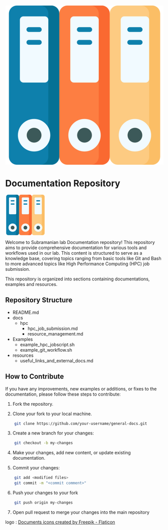 <p align="center">
    <a href="[https://app.warp.dev/get_warp](https://github.com/Subramanian-Lab/Documentation)">
    <img width="612" alt="horz - dark" src="folder.png">
    </a>
</p>

# Documentation Repository

<img src="folder.png" width="128" height="128" alt="img" align="center" />

Welcome to Subramanian lab Documentation repository! This repository aims to provide comprehensive documentation for various tools and workflows used in our lab. This content is structured to serve as a knowledge base, covering topics ranging from basic tools like Git and Bash to more advanced topics like High Performance Computing (HPC) job submission.

This repository is organized into sections containing documentations, examples and resources.

## Repository Structure

- README.md
- docs
	- hpc
		- hpc_job_submission.md
		- resource_management.md
- Examples
	- example_hpc_jobscript.sh
	- example_git_workflow.sh
- resources
	- useful_links_and_external_docs.md

## How to Contribute
If you have any improvements, new examples or additions, or fixes to the documentation, please follow these steps to contribute:

1. Fork the repository.

2. Clone your fork to your local machine.
```bash
	git clone https://github.com/your-username/general-docs.git
```
3. Create a new branch for your changes:
```bash
	git checkout -b my-changes
```
4. Make your changes, add new content, or update existing documentation.

5. Commit your changes:
```bash
	git add <modified files> 
	git commit -m "<commit comment>"
```

6. Push your changes to your fork
```bash
	git push origin my-changes
```

7. Open pull request to merge your changes into the main repository

logo : <a href="https://www.flaticon.com/free-icons/documents" title="documents icons">Documents icons created by Freepik - Flaticon</a>
